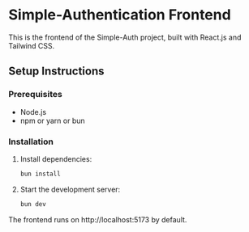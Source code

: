 # Simple-Authentication Frontend

This is the frontend of the Simple-Auth project, built with React.js and Tailwind CSS.

## Setup Instructions

### Prerequisites

- Node.js
- npm or yarn or bun

### Installation

1. Install dependencies:
   ```bash
   bun install
   ```
2. Start the development server:
    ```bash
    bun dev
    ```

The frontend runs on http://localhost:5173 by default.